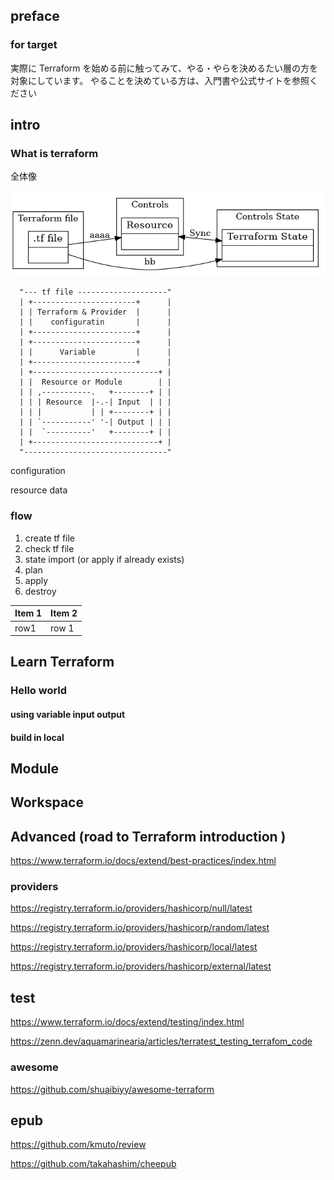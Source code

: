 
## preface


### for target

実際に Terraform を始める前に触ってみて、やる・やらを決めるたい層の方を対象にしています。
やることを決めている方は、入門書や公式サイトを参照ください


## intro


### What is terraform


全体像


![](img/struct.png)




```
  "--- tf file --------------------"
  | +-----------------------+      |
  | | Terraform & Provider  |      |
  | |    configuratin       |      |
  | +-----------------------+      |
  | +-----------------------+      |
  | |      Variable         |      |
  | +-----------------------+      |
  | +----------------------------+ |
  | |  Resource or Module        | |
  | | ,-----------.   +--------+ | |
  | | | Resource  |-.-| Input  | | |
  | | |           | | +--------+ | |
  | | `-----------' '-| Output | | |
  | |  `----------'   +--------+ | |
  | +----------------------------+ |
  "--------------------------------"
```

configuration



resource data





### flow

1. create tf file
2. check tf file
3. state import (or apply if already exists) 
4. plan
5. apply
6. destroy



|  Item 1 | Item 2   |
| ------- | -------- |
|  row1   | row 1    |


## Learn Terraform

### Hello world


#### using variable input output



#### build in local


## Module



## Workspace



## Advanced (road to Terraform introduction )






https://www.terraform.io/docs/extend/best-practices/index.html

### providers


https://registry.terraform.io/providers/hashicorp/null/latest

https://registry.terraform.io/providers/hashicorp/random/latest


https://registry.terraform.io/providers/hashicorp/local/latest


https://registry.terraform.io/providers/hashicorp/external/latest


## test

https://www.terraform.io/docs/extend/testing/index.html

https://zenn.dev/aquamarinearia/articles/terratest_testing_terrafom_code


### awesome

https://github.com/shuaibiyy/awesome-terraform


## epub

https://github.com/kmuto/review

https://github.com/takahashim/cheepub
